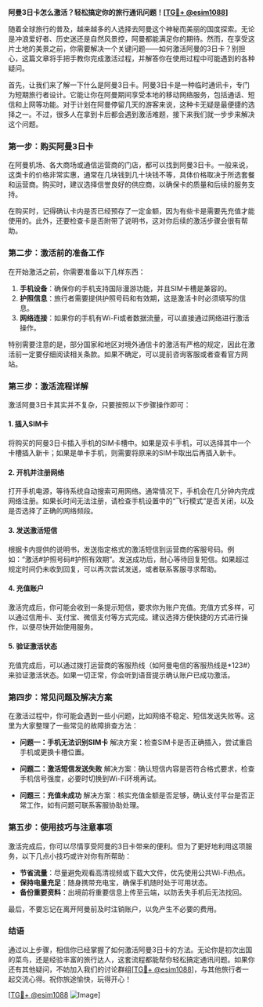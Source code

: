 **阿曼3日卡怎么激活？轻松搞定你的旅行通讯问题！[[TG💪+ @esim1088](https://t.me/s/esim1088)]**

随着全球旅行的普及，越来越多的人选择去阿曼这个神秘而美丽的国度探索。无论是冲浪爱好者、历史迷还是自然风景控，阿曼都能满足你的期待。然而，在享受这片土地的美景之前，你需要解决一个关键问题——如何激活阿曼的3日卡？别担心，这篇文章将手把手教你完成激活过程，并解答你在使用过程中可能遇到的各种疑问。

首先，让我们来了解一下什么是阿曼3日卡。阿曼3日卡是一种临时通讯卡，专门为短期旅行者设计。它能让你在阿曼期间享受本地的移动网络服务，包括通话、短信和上网等功能。对于计划在阿曼停留几天的游客来说，这种卡无疑是最便捷的选择之一。不过，很多人在拿到卡后都会遇到激活难题，接下来我们就一步步来解决这个问题。

### **第一步：购买阿曼3日卡**
在阿曼机场、各大商场或通信运营商的门店，都可以找到阿曼3日卡。一般来说，这类卡的价格非常实惠，通常在几块钱到几十块钱不等，具体价格取决于所选套餐和运营商。购买时，建议选择信誉良好的供应商，以确保卡的质量和后续的服务支持。

在购买时，记得确认卡内是否已经预存了一定金额，因为有些卡是需要先充值才能使用的。此外，还要检查卡是否附带了说明书，这对你后续的激活步骤会很有帮助。

### **第二步：激活前的准备工作**
在开始激活之前，你需要准备以下几样东西：
1. **手机设备**：确保你的手机支持国际漫游功能，并且SIM卡槽是兼容的。
2. **护照信息**：旅行者需要提供护照号码和有效期，这是激活卡时必须填写的信息。
3. **网络连接**：如果你的手机有Wi-Fi或者数据流量，可以直接通过网络进行激活操作。

特别需要注意的是，部分国家和地区对境外通信卡的激活有严格的规定，因此在激活前一定要仔细阅读相关条款。如果不确定，可以提前咨询客服或者查看官方网站。

### **第三步：激活流程详解**
激活阿曼3日卡其实并不复杂，只要按照以下步骤操作即可：

#### **1. 插入SIM卡**
将购买的阿曼3日卡插入手机的SIM卡槽中。如果是双卡手机，可以选择其中一个卡槽插入新卡；如果是单卡手机，则需要将原来的SIM卡取出后再插入新卡。

#### **2. 开机并注册网络**
打开手机电源，等待系统自动搜索可用网络。通常情况下，手机会在几分钟内完成网络注册。如果长时间无法注册，请检查手机设置中的“飞行模式”是否关闭，以及是否选择了正确的网络频段。

#### **3. 发送激活短信**
根据卡内提供的说明书，发送指定格式的激活短信到运营商的客服号码。例如：“激活#护照号码#护照有效期”。发送成功后，耐心等待回复短信。如果超过规定时间仍未收到回复，可以再次尝试发送，或者联系客服寻求帮助。

#### **4. 充值账户**
激活完成后，你可能会收到一条提示短信，要求你为账户充值。充值方式多样，可以通过信用卡、支付宝、微信支付等方式完成。建议选择方便快捷的方式进行操作，以便尽快开始使用服务。

#### **5. 验证激活状态**
充值完成后，可以通过拨打运营商的客服热线（如阿曼电信的客服热线是*123#）来验证激活状态。如果一切正常，你会听到语音提示确认账户已成功激活。

### **第四步：常见问题及解决方案**
在激活过程中，你可能会遇到一些小问题，比如网络不稳定、短信发送失败等。这里为大家整理了一些常见的故障排查方法：

- **问题一：手机无法识别SIM卡**
  解决方案：检查SIM卡是否正确插入，尝试重启手机或更换卡槽位置。

- **问题二：激活短信发送失败**
  解决方案：确认短信内容是否符合格式要求，检查手机信号强度，必要时切换到Wi-Fi环境再试。

- **问题三：充值未成功**
  解决方案：核实充值金额是否足够，确认支付平台是否正常工作，如有问题可联系客服协助处理。

### **第五步：使用技巧与注意事项**
激活完成后，你可以尽情享受阿曼的3日卡带来的便利。但为了更好地利用这项服务，以下几点小技巧或许对你有所帮助：

- **节省流量**：尽量避免观看高清视频或下载大文件，优先使用公共Wi-Fi热点。
- **保持电量充足**：随身携带充电宝，确保手机随时处于可用状态。
- **备份重要资料**：出境前将重要信息上传至云端，以防丢失手机后无法找回。

最后，不要忘记在离开阿曼前及时注销账户，以免产生不必要的费用。

### **结语**
通过以上步骤，相信你已经掌握了如何激活阿曼3日卡的方法。无论你是初次出国的菜鸟，还是经验丰富的旅行达人，这套流程都能帮你轻松搞定通讯问题。如果你还有其他疑问，不妨加入我们的讨论群组[[TG💪+ @esim1088](https://t.me/s/esim1088)]，与其他旅行者一起交流心得。祝你旅途愉快，玩得开心！

[[TG💪+ @esim1088](https://t.me/s/esim1088) ![Image](https://i.postimg.cc/4NQfJmqS/Snipaste-2025-05-13-00-14-12.png)]
